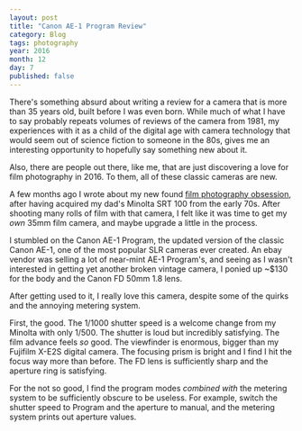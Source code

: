 ```yaml
---
layout: post
title: "Canon AE-1 Program Review"
category: Blog
tags: photography
year: 2016
month: 12
day: 7
published: false  
---
```


There's something absurd about writing a review for a camera that is more than 35 years old, built before I was even born. While much of what I have to say probably repeats volumes of reviews of the camera from 1981, my experiences with it as a child of the digital age with camera technology that would seem out of science fiction to someone in the 80s, gives me an interesting opportunity to hopefully say something new about it.

Also, there are people out there, like me, that are just discovering a love for film photography in 2016. To them, all of these classic cameras are new.

A few months ago I wrote about my new found [film photography obsession](http://maxlynch.com/blog/film-photography), after having acquired my dad's Minolta SRT 100 from the early 70s. After shooting many rolls of film with that camera, I felt like it was time to get my *own* 35mm film camera, and maybe upgrade a little in the process.

I stumbled on the Canon AE-1 Program, the updated version of the classic Canon AE-1, one of the most popular SLR cameras ever created. An ebay vendor was selling a lot of near-mint AE-1 Program's, and seeing as I wasn't interested in getting yet another broken vintage camera, I ponied up ~$130 for the body and the Canon FD 50mm 1.8 lens.

After getting used to it, I really love this camera, despite some of the quirks and the annoying metering system.

First, the good. The 1/1000 shutter speed is a welcome change from my Minolta with only 1/500. The shutter is loud but incredibly satisfying. The film advance feels *so* good. The viewfinder is enormous, bigger than my Fujifilm X-E2S digital camera. The focusing prism is bright and I find I hit the focus way more than before. The FD lens is sufficiently sharp and the aperture ring is satisfying.

For the not so good, I find the program modes *combined with* the metering system to be sufficiently obscure to be useless. For example, switch the shutter speed to Program and the aperture to manual, and the metering system prints out aperture values.
